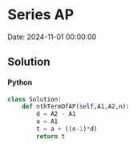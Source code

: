 # Series AP

Date: 2024-11-01 00:00:00

## Solution

#### Python
```python
class Solution:
    def nthTermOfAP(self,A1,A2,n):
        d = A2 - A1
        a = A1
        t = a + ((n-1)*d)
        return t
 ```